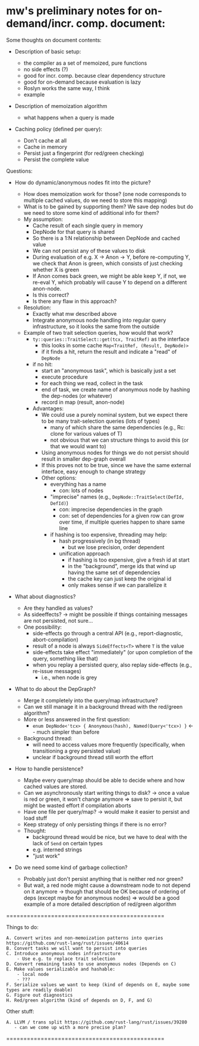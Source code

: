 mw's preliminary notes for on-demand/incr. comp. document:
==============================================

Some thoughts on document contents:

+ Description of basic setup:
  - the compiler as a set of memoized, pure functions
  - no side effects (?)
  - good for incr. comp. because clear dependency structure
  - good for on-demand because evaluation is lazy
  - Roslyn works the same way, I think
  - example

+ Description of memoization algorithm
  - what happens when a query is made

+ Caching policy (defined per query):
  - Don't cache at all
  - Cache in memory
  - Persist just a fingerprint (for red/green checking)
  - Persist the complete value

Questions:

+ How do dynamic/anonymous nodes fit into the picture?
  - How does memoization work for those?
    (one node corresponds to multiple cached values, do we need to store this mapping)
  - What is to be gained by supporting them?
    We save dep nodes but do we need to store some kind of additional info for them?
  - My assumption:
      - Cache result of each single query in memory
      - DepNode for that query is shared
      - So there is a 1:N relationship between DepNode and cached value
      - We can not persist any of these values to disk
      - During evaluation of e.g. X -> Anon -> Y,
        before re-computing Y, we check that Anon is green, which consists of
        just checking whether X is green
      - If Anon comes back green, we might be able keep Y, if not, we re-eval
        Y, which probably will cause Y to depend on a different anon-node.
      - Is this correct?
      - Is there any flaw in this approach?
  - Resolution:
      - Exactly what mw described above
      - Integrate anonymous node handling into regular query infrastructure, so it looks the same from the outside
  - Example of two trait selection queries, how would that work?
      - `ty::queries::TraitSelect::get(tcx, TraitRef)` as the interface
          - this looks in some cache `Map<TraitRef, (Result, DepNode)>`
          - if it finds a hit, return the result and indicate a "read" of `DepNode`
      - if no hit:
          - start an "anonymous task", which is basically just a set<DepNode>
          - execute procedure
          - for each thing we read, collect in the task
          - end of task, we create name of anonymous node by hashing the dep-nodes (or whatever)
          - record in map (result, anon-node)
      - Advantages:
          - We could use a purely nominal system, but we expect there to be many trait-selection queries (lots of types)
              - many of which share the same dependencies (e.g., Rc<T>: clone for various values of T)
              - not obvious that we can structure things to avoid this (or that we would want to)
          - Using anonymous nodes for things we do not persist should result in smaller dep-graph overall
          - If this proves not to be true, since we have the same external interface, easy enough to change strategy
          - Other options:
              - everything has a name
                  - con: lots of nodes
              - "imprecise" names (e.g., `DepNode::TraitSelect(DefId, DefId)`)
                  - con: imprecise dependencies in the graph
                  - con: set of dependencies for a given row can grow over time, if multiple queries happen to share same line
              - if hashing is too expensive, threading may help:
                  - hash progressively (in bg thread)
                      - but we lose precision, order dependent
                  - unification approach
                      - if hashing is too expensive, give a fresh id at start
                      - in the "background", merge ids that wind up having the same set of dependencies
                      - the cache key can just keep the original id
                      - only makes sense if we can parallelize it

+ What about diagnostics?
  - Are they handled as values?
  - As sideeffects?
    -> might be possible if things containing messages are not persisted, not sure...
  - One possibility:
      - side-effects go through a central API (e.g., report-diagnostic, abort-compilation)
      - result of a node is always `SideEffects<T>` where `T` is the value
      - side-effects take effect "immediately" (or upon completion of the query, something like that)
      - when you replay a persisted query, also replay side-effects (e.g., re-issue messages)
          - i.e., when node is grey

+ What to do about the DepGraph?
  - Merge it completely into the query/map infrastructure?
  - Can we still manage it in a background thread with the red/green algorithm?
  - More or less answered in the first question:
      - `enum DepNode<'tcx> { Anonymous(hash), Named(Query<'tcx>) }` <-- much simpler than before
  - Background thread:
      - will need to access values more frequently (specifically, when transitioning a grey persisted value)
      - unclear if background thread still worth the effort

+ How to handle persistence?
  - Maybe every query/map should be able to decide where and how cached values
    are stored.
  - Can we asynchronously start writing things to disk?
    -> once a value is red or green, it won't change anymore
       => save to persist it, but might be wasted effort if compilation aborts
  - Have one file per query/map?
    -> would make it easier to persist and load stuff
  - Keep strategy of only persisting things if there is no error?
  - Thought:
      - background thread would be nice, but we have to deal with the lack of `Send` on certain types
      - e.g. interned strings
      - "just work"

+ Do we need some kind of garbage collection?
  - Probably just don't persist anything that is neither red nor green?
  - But wait, a red node might cause a downstream node to not depend on it
    anymore -> though that should be OK because of ordering of deps (except maybe for anonymous nodes)
    => would be a good example of a more detailed description of red/green algorithm
    
==============================================

Things to do:
    
    A. Convert writes and non-memoization patterns into queries https://github.com/rust-lang/rust/issues/40614
    B. Convert tasks we will want to persist into queries 
    C. Introduce anonymous nodes infrastructure
        - Use e.g. to replace trait selection
    D. Convert remaining tasks to use anonymous nodes (Depends on C)
    E. Make values serializable and hashable:
        - local node
        - ???
    F. Serialize values we want to keep (kind of depends on E, maybe some types are readily doable)
    G. Figure out diagnostics
    H. Red/green algorithm (kind of depends on D, F, and G)

Other stuff:
    
    A. LLVM / trans split https://github.com/rust-lang/rust/issues/39280
       - can we come up with a more precise plan?

==============================================

